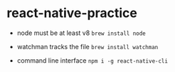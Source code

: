 # react-native-practice


- node must be at least v8
```brew install node ```

- watchman tracks the file 
```brew install watchman```

- command line interface
```npm i -g react-native-cli```

